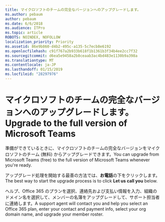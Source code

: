 ```yaml
---
title: マイクロソフトのチームの完全なバージョンへのアップグレードします。
ms.author: pebaum
author: pebaum
ms.date: 6/6/2018
ms.audience: ITPro
ms.topic: article
ROBOTS: NOINDEX, NOFOLLOW
localization_priority: Priority
ms.assetid: 86e9b860-d4b2-495c-a135-5c7ecb8e6192
ms.openlocfilehash: c91f767a2b933b618f1b1361b3f34b4ee2cc7f32
ms.sourcegitcommit: d6ea5e9458a2b8ceaab3ac4bd483e1130b9a398a
ms.translationtype: MT
ms.contentlocale: ja-JP
ms.lasthandoff: 01/15/2019
ms.locfileid: "28297976"
---
```

# <a name="upgrade-to-the-full-version-of-microsoft-teams"></a><span data-ttu-id="c299b-102">マイクロソフトのチームの完全なバージョンへのアップグレードします。</span><span class="sxs-lookup"><span data-stu-id="c299b-102">Upgrade to the full version of Microsoft Teams</span></span>

<span data-ttu-id="c299b-103">準備ができているときに、マイクロソフトのチームの完全なバージョンをマイクロソフトのチーム (無料) からアップグレードできます。</span><span class="sxs-lookup"><span data-stu-id="c299b-103">You can upgrade from Microsoft Teams (free) to the full version of Microsoft Teams whenever you're ready.</span></span>
  
<span data-ttu-id="c299b-104">アップグレード処理を開始する最善の方法では、**お電話**の下をクリックします。</span><span class="sxs-lookup"><span data-stu-id="c299b-104">The best way to start the upgrade process is to click **Let us call you** below.</span></span> 
  
<span data-ttu-id="c299b-105">ヘルプ、Office 365 のプランを選択、連絡先および支払い情報を入力、組織のドメイン名を選択して、メンバーの名簿をアップグレードして、サポート担当者に連絡します。</span><span class="sxs-lookup"><span data-stu-id="c299b-105">A support agent will contact you and help you select an Office 365 plan, enter your contact and payment info, select your org domain name, and upgrade your member roster.</span></span>
  

